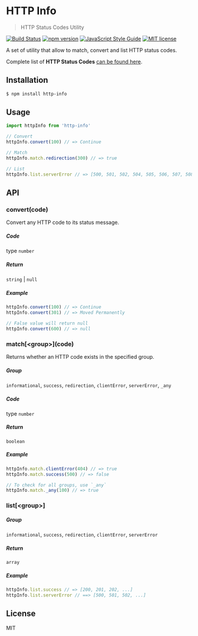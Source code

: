 # HTTP Info

> HTTP Status Codes Utility

[![Build Status](https://travis-ci.com/VeronQ/http-info.svg?token=AEFpxy9csD94RqFQtSSp&branch=master)](https://travis-ci.com/VeronQ/http-info)
[![npm version](https://badge.fury.io/js/http-info.svg)](https://npmjs.org/package/http-info "View this project on npm")
[![JavaScript Style Guide](https://img.shields.io/badge/code_style-standard-brightgreen.svg)](https://standardjs.com)
[![MIT license](https://img.shields.io/badge/License-MIT-blue.svg)](https://github.com/VeronQ/http-info/blob/master/LICENSE)

A set of utility that allow to match, convert and list HTTP status codes. 
 
Complete list of **HTTP Status Codes** [can be found here](https://www.iana.org/assignments/http-status-codes/http-status-codes.xhtml).

## Installation

```sh
$ npm install http-info
```

## Usage

```js
import httpInfo from 'http-info'

// Convert
httpInfo.convert(100) // => Continue

// Match
httpInfo.match.redirection(300) // => true

// List
httpInfo.list.serverError // => [500, 501, 502, 504, 505, 506, 507, 508, 510, 511]
```

## API

### convert(code)

Convert any HTTP code to its status message.

##### Code

type `number`

##### Return

`string` | `null`

##### Example

```js
httpInfo.convert(100) // => Continue
httpInfo.convert(301) // => Moved Permanently

// False value will return null
httpInfo.convert(600) // => null
```

### match\[\<group>](code)

Returns whether an HTTP code exists in the specified group.

##### Group

`informational`, `success`, `redirection`, `clientError`, `serverError`, `_any`

##### Code

type `number`

##### Return

`boolean`

##### Example

```js
httpInfo.match.clientError(404) // => true
httpInfo.match.success(500) // => false

// To check for all groups, use `_any`
httpInfo.match._any(100) // => true
```

### list[\<group>]

##### Group

`informational`, `success`, `redirection`, `clientError`, `serverError`

##### Return

`array`

##### Example

```js
httpInfo.list.success // => [200, 201, 202, ...]
httpInfo.list.serverError // ==> [500, 501, 502, ...]
```

## License

MIT
